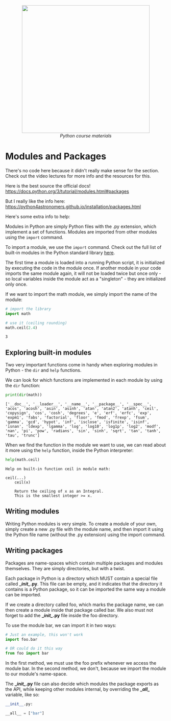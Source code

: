 <center>
    <img src='https://intecbrussel.be/img/logo3.png' width='400px' height='auto'/>
    <br/>
    <em>Python course materials</em>
</center>

# Modules and Packages

There's no code here because it didn't really make sense for the section. Check out the video lectures for more info and the resources for this.

Here is the best source the official docs!
https://docs.python.org/3/tutorial/modules.html#packages

But I really like the info here: https://python4astronomers.github.io/installation/packages.html

Here's some extra info to help:

Modules in Python are simply Python files with the .py extension, which implement a set of functions. Modules are imported from other modules using the <code>import</code> command.

To import a module, we use the <code>import</code> command. Check out the full list of built-in modules in the Python standard library [here](https://docs.python.org/3/py-modindex.html).

The first time a module is loaded into a running Python script, it is initialized by executing the code in the module once. If another module in your code imports the same module again, it will not be loaded twice but once only - so local variables inside the module act as a "singleton" - they are initialized only once.

If we want to import the math module, we simply import the name of the module:


```python
# import the library
import math
```


```python
# use it (ceiling rounding)
math.ceil(2.4)
```




    3



## Exploring built-in modules
Two very important functions come in handy when exploring modules in Python - the <code>dir</code> and <code>help</code> functions.

We can look for which functions are implemented in each module by using the <code>dir</code> function:


```python
print(dir(math))
```

    ['__doc__', '__loader__', '__name__', '__package__', '__spec__', 'acos', 'acosh', 'asin', 'asinh', 'atan', 'atan2', 'atanh', 'ceil', 'copysign', 'cos', 'cosh', 'degrees', 'e', 'erf', 'erfc', 'exp', 'expm1', 'fabs', 'factorial', 'floor', 'fmod', 'frexp', 'fsum', 'gamma', 'gcd', 'hypot', 'inf', 'isclose', 'isfinite', 'isinf', 'isnan', 'ldexp', 'lgamma', 'log', 'log10', 'log1p', 'log2', 'modf', 'nan', 'pi', 'pow', 'radians', 'sin', 'sinh', 'sqrt', 'tan', 'tanh', 'tau', 'trunc']
    

When we find the function in the module we want to use, we can read about it more using the <code>help</code> function, inside the Python interpreter:




```python
help(math.ceil)
```

    Help on built-in function ceil in module math:
    
    ceil(...)
        ceil(x)
        
        Return the ceiling of x as an Integral.
        This is the smallest integer >= x.
    
    

## Writing modules
Writing Python modules is very simple. To create a module of your own, simply create a new .py file with the module name, and then import it using the Python file name (without the .py extension) using the import command.

## Writing packages
Packages are name-spaces which contain multiple packages and modules themselves. They are simply directories, but with a twist.

Each package in Python is a directory which MUST contain a special file called **\__init\__.py**. This file can be empty, and it indicates that the directory it contains is a Python package, so it can be imported the same way a module can be imported.

If we create a directory called foo, which marks the package name, we can then create a module inside that package called bar. We also must not forget to add the **\__init\__.py** file inside the foo directory.

To use the module bar, we can import it in two ways:


```python
# Just an example, this won't work
import foo.bar
```


```python
# OR could do it this way
from foo import bar
```

In the first method, we must use the foo prefix whenever we access the module bar. In the second method, we don't, because we import the module to our module's name-space.

The **\__init\__.py** file can also decide which modules the package exports as the API, while keeping other modules internal, by overriding the **\__all\__** variable, like so:


```python
__init__.py:

__all__ = ["bar"]
```
